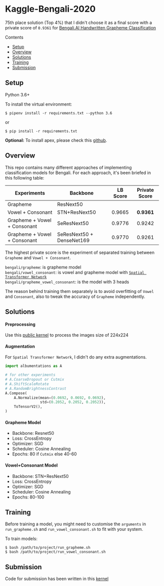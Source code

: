 # Kaggle-Bengali-2020

75th place solution (Top 4%) that I didn't choose it as a final score with a private 
score of `0.9361` for 
[Bengali.AI Handwritten Grapheme Classification](https://www.kaggle.com/c/bengaliai-cv19)

Contents
 - [Setup](#setup)
 - [Overview](#overview)
 - [Solutions](#solutions)
 - [Training](#training)
 - [Submission](#submission)

## Setup

Python 3.6+

To install the virtual environment:
```
$ pipenv install -r requirements.txt --python 3.6
```
or 
```
$ pip install -r requirements.txt
```

**Optional:** To install apex, please check this [github](https://github.com/NVIDIA/apex).

## Overview

This repo contains many different approaches of implementing classification models for
Bengali. For each approach, it's been briefed in this following table:

| Experiments                   | Backbone                  | LB Score | Private Score |
| ----------------------------- | -------------             | :------: | :-----------: |
| Grapheme                      | ResNext50                  |          |               |
| Vowel + Consonant             | STN+ResNext50             | 0.9665   | **0.9361**    |
| Grapheme + Vowel + Consonant  | SeResNext50               | 0.9776   | 0.9242        |
| Grapheme + Vowel + Consonant  | SeResNext50 + DenseNet169 | 0.9770   | 0.9261        |

The highest private score is the experiment of separated training between `Grapheme` and
`Vowel + Consonant`.

`bengali/grapheme`: is grapheme model\
`bengali/vowel_consonant`: is vowel and grapheme model with 
[`Spatial Transformer Network`](https://github.com/clovaai/deep-text-recognition-benchmark/blob/master/modules/transformation.py)\
`bengali/grapheme_vowel_consonant`: is the model with 3 heads

The reason behind training them separately is to avoid overfitting of `Vowel` and
`Consonant`, also to tweak the accuracy of `Grapheme` independently.

## Solutions

#### Preprocessing

Use this [public kernel](https://www.kaggle.com/iafoss/image-preprocessing-128x128) to
process the images size of 224x224

#### Augmentation
For `Spatial Transformer Network`, I didn't do any extra augmentations.
```python
import albumentations as A

# for other experiments
# A.CoarseDropout or Cutmix
# A.ShiftScaleRotate
# A.RandomBrightnessContrast
A.Compose(
    A.Normalize(mean=(0.0692, 0.0692, 0.0692),
                std=(0.2052, 0.2052, 0.2052)),
    ToTensorV2(),
)
```

#### Grapheme Model
- Backbone: Resnet50
- Loss: CrossEntropy
- Optimizer: SGD
- Scheduler: Cosine Annealing
- Epochs: 80 if `Cutmix` else 40-60 

#### Vowel+Consonant Model
- Backbone: STN+ResNext50
- Loss: CrossEntropy
- Optimizer: SGD
- Scheduler: Cosine Annealing
- Epochs: 80-100

## Training

Before training a model, you might need to customise the `arguments` in `run_grapheme.sh`
and `run_vowel_consonant.sh` to fit with your system.

To train models:
```
$ bash /path/to/project/run_grapheme.sh
$ bash /path/to/project/run_vowel_consonant.sh
```

## Submission
Code for submission has been written in this [kernel](https://www.kaggle.com/moximo13/spatial-transform-network-bengali?scriptVersionId=30662848)